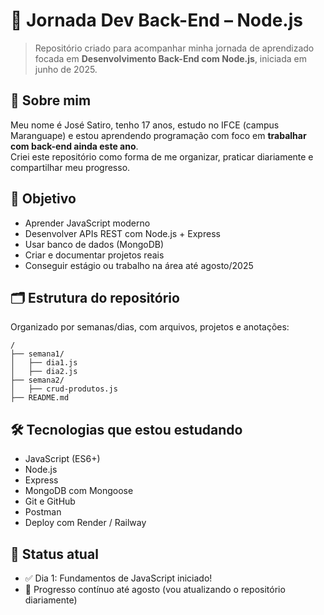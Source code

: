 # 🚀 Jornada Dev Back-End – Node.js

> Repositório criado para acompanhar minha jornada de aprendizado focada em **Desenvolvimento Back-End com Node.js**, iniciada em junho de 2025.

## 👤 Sobre mim

Meu nome é José Satiro, tenho 17 anos, estudo no IFCE (campus Maranguape) e estou aprendendo programação com foco em **trabalhar com back-end ainda este ano**.  
Criei este repositório como forma de me organizar, praticar diariamente e compartilhar meu progresso.

## 🎯 Objetivo

- Aprender JavaScript moderno
- Desenvolver APIs REST com Node.js + Express
- Usar banco de dados (MongoDB)
- Criar e documentar projetos reais
- Conseguir estágio ou trabalho na área até agosto/2025

## 🗂 Estrutura do repositório

Organizado por semanas/dias, com arquivos, projetos e anotações:

```
/
├── semana1/
│   ├── dia1.js
│   ├── dia2.js
├── semana2/
│   ├── crud-produtos.js
├── README.md
```

## 🛠 Tecnologias que estou estudando

- JavaScript (ES6+)
- Node.js
- Express
- MongoDB com Mongoose
- Git e GitHub
- Postman
- Deploy com Render / Railway

## 🧠 Status atual

- ✅ Dia 1: Fundamentos de JavaScript iniciado!
- 🔄 Progresso contínuo até agosto (vou atualizando o repositório diariamente)
